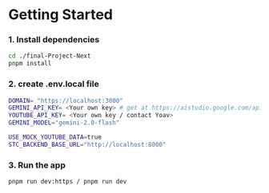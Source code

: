 
# Getting Started

### 1. Install dependencies

```bash
cd ./final-Project-Next
pnpm install
```

### 2. create .env.local file
```bash
DOMAIN= "https://localhost:3000"
GEMINI_API_KEY= <Your own key> # get at https://aistudio.google.com/apikey
YOUTUBE_API_KEY= <Your own key / contact Yoav> 
GEMINI_MODEL="gemini-2.0-flash"

USE_MOCK_YOUTUBE_DATA=true
STC_BACKEND_BASE_URL="http://localhost:8000"
```

### 3. Run the app
```bash
pnpm run dev:https / pnpm run dev
```